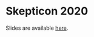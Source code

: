 # Skepticon 2020

Slides are available [here](https://agbarnett.github.io/talks/skepticon/skepticon_barnett).
